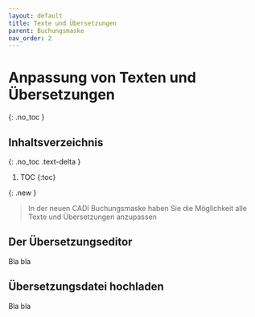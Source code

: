 ```yaml
---
layout: default
title: Texte und Übersetzungen
parent: Buchungsmaske
nav_order: 2
---
```


# Anpassung von Texten und Übersetzungen
{: .no_toc }

## Inhaltsverzeichnis
{: .no_toc .text-delta }

1. TOC
{:toc}

{: .new }
> In der neuen CADI Buchungsmaske haben Sie die Möglichkeit alle Texte und Übersetzungen anzupassen

## Der Übersetzungseditor

Bla bla

## Übersetzungsdatei hochladen

Bla bla